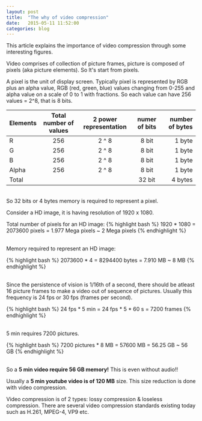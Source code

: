 ```yaml
---
layout: post
title:  "The why of video compression"
date:   2015-05-11 11:52:00
categories: blog
---
```


This article explains the importance of video compression through some interesting figures.

Video comprises of collection of picture frames, picture is composed of pixels (aka picture elements). So lt's start from pixels.

A pixel is the unit of display screen. Typically pixel is represented by RGB plus an alpha value, RGB (red, green, blue) values changing from 0-255 and alpha value on a scale of 0 to 1 with fractions. So each value can have 256 values = 2^8, that is 8 bits.

| Elements   | Total number of values | 2 power representation  | numer of bits  | number of bytes |
| ---------- |:----------------------:|:-----------------------:| :-------------:|----------------:|
| R          | 256                    | 2 ^ 8                   | 8 bit          | 1 byte          |
| G          | 256                    | 2 ^ 8                   | 8 bit          | 1 byte          |
| B          | 256                    | 2 ^ 8                   | 8 bit          | 1 byte          |
| Alpha      | 256                    | 2 ^ 8                   | 8 bit          | 1 byte          |
| Total      |                        |                         | 32 bit         | 4 bytes         |


<br>So 32 bits or 4 bytes memory is required to represent a pixel.

Consider a HD image, it is having resolution of 1920 x 1080.

Total number of pixels for an HD image:
{% highlight bash %}
1920 * 1080 = 2073600 pixels = 1.977 Mega pixels ~ 2 Mega pixels
{% endhighlight %}

<br>Memory required to represent an HD image:

{% highlight bash %}
2073600 * 4 = 8294400 bytes = 7.910 MB ~ 8 MB
{% endhighlight %}

<br>Since the persistence of vision is 1/16th of a second, there should be atleast 16 picture frames to make a video out of sequence of pictures. Usually this frequency is 24 fps or 30 fps (frames per second).

{% highlight bash %}
24 fps * 5 min = 24 fps * 5 * 60 s = 7200 frames
{% endhighlight %}

<br>5 min requires 7200 pictures.

{% highlight bash %}
7200 pictures * 8 MB = 57600 MB = 56.25 GB ~ 56 GB
{% endhighlight %}

<br>So a **5 min video require 56 GB memory!** This is even without audio!!

Usually a **5 min youtube video is of 120 MB** size. This size reduction is done with video compression.

Video compression is of 2 types: lossy compression & loseless compression. There are several video compression standards existing today such as H.261, MPEG-4, VP9 etc.

